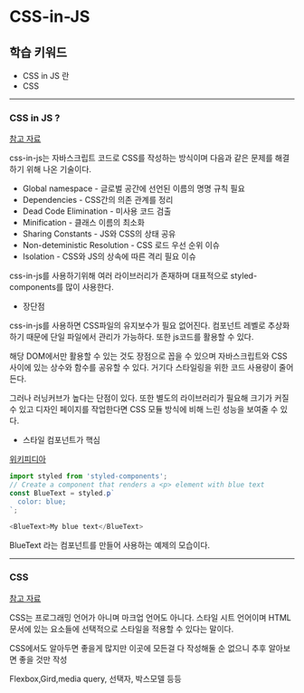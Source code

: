# CSS-in-JS

## 학습 키워드

* CSS in JS 란
* CSS

* * *

### CSS in JS ?

[참고 자료](https://velog.io/@willy4202/styled-components%EC%9D%98-%EC%82%AC%EC%9A%A9%EC%9D%B4%EC%9C%A0%EB%A5%BC-%EC%95%8C%EC%95%84%EB%B3%B4%EC%9E%90.-css-in-js)

css-in-js는 자바스크립트 코드로 CSS를 작성하는 방식이며 다음과 같은 문제를 해결하기 위해 나온 기술이다.

* Global namespace - 글로벌 공간에 선언된 이름의 명명 규칙 필요
* Dependencies - CSS간의 의존 관계를 정리
* Dead Code Elimination - 미사용 코드 검출
* Minification - 클래스 이름의 최소화
* Sharing Constants - JS와 CSS의 상태 공유
* Non-deteministic Resolution - CSS 로드 우선 순위 이슈
* Isolation - CSS와 JS의 상속에 따른 격리 필요 이슈

css-in-js를 사용하기위해 여러 라이브러리가 존재하며 대표적으로 styled-components를 많이 사용한다.

* 장단점

css-in-js를 사용하면 CSS파일의 유지보수가 필요 없어진다. 컴포넌트 레벨로 추상화하기 때문에 단일 파일에서 관리가 가능하다. 또한 js코드를 활용할 수 있다.

해당 DOM에서만 활용할 수 있는 것도 장점으로 꼽을 수 있으며 자바스크립트와 CSS 사이에 있는 상수와 함수를 공유할 수 있다. 거기다 스타일링을 위한 코드 사용량이 줄어든다.

그러나 러닝커브가 높다는 단점이 있다. 또한 별도의 라이브러리가 필요해 크기가 커질 수 있고 디자인 페이지를 작업한다면 CSS 모듈 방식에 비해 느린 성능을 보여줄 수 있다.

* 스타일 컴포넌트가 핵심

[위키피디아](https://en.wikipedia.org/wiki/CSS-in-JS)

```js
import styled from 'styled-components';
// Create a component that renders a <p> element with blue text
const BlueText = styled.p`
  color: blue;
`;

<BlueText>My blue text</BlueText>
```

BlueText 라는 컴포넌트를 만들어 사용하는 예제의 모습이다.

* * *

### CSS

[참고 자료](https://developer.mozilla.org/ko/docs/Learn/Getting_started_with_the_web/CSS_basics)

CSS는 프로그래밍 언어가 아니며 마크업 언어도 아니다. 스타일 시트 언어이며 HTML 문서에 있는 요소들에 선택적으로 스타일을 적용할 수 있다는 말이다.

CSS에서도 알아두면 좋을게 많지만 이곳에 모든걸 다 작성해둘 순 없으니 추후 알아보면 좋을 것만 작성

Flexbox,Gird,media query, 선택자, 박스모델 등등
